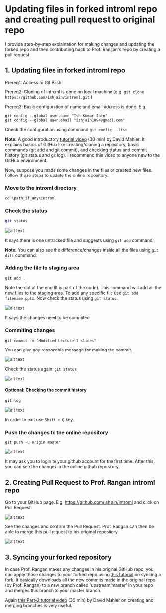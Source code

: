 # Updating files in forked introml repo and creating pull request to original repo

I provide step-by-step explaination for making changes and updating the forked repo and then contributing back to Prof. Rangan's repo by creating a pull request.

## 1. Updating files in forked introml repo

Prereq1: Access to Git Bash

Prereq2: Cloning of introml is done on local machine (e.g. `git clone https://github.com/ishjain/introml.git` )

Prereq3: Basic configuration of name and email address is done. E.g. 
```
git config --global user.name "Ish Kumar Jain"
git config --global user.email "ishjain1894@gmail.com"
```

Check the configuration using command `git config --list`


**Note:** A good introductory [tutorial video](https://www.youtube.com/watch?v=uR6G2v_WsRA) (30 min) by David Mahler.
It explains basics of GitHub like creating/cloning a repository, basic commands (git add and git commit), 
and checking status and commit history (git status and git log). I recommend this video to anyone new to the GitHub environment.

Now, suppose you made some changes in the files or created new files. Follow these steps to update the online repository.

### Move to the introml directory
```
cd \path_if_any\introml
```
### Check the status
```bash
git status
```
![alt text](https://drive.google.com/uc?id=1g76LSEzOu7t_PMj1A3-GTK0VGYvic_5_ "Title") 

It says there is one untracked file and suggests using `git add` command.

**Note:** You can also see the difference/changes inside all the files using `git diff` command.
### Adding the file to staging area
```
git add .
```
Note the dot at the end (It is part of the code). This command will add all the new files to the staging area. To add any specific file use `git add filename.pptx`. 
Now check the status using `git status`.

![alt text](https://drive.google.com/uc?id=1k5nmQNfe7o3tSCsX8olInJigZb6tQWnm "Title")

It says the changes need to be commited.

### Commiting changes
```
git commit -m "Modified Lecture-1 slides"
```
You can give any reasonable message for making the commit.

![alt text](https://drive.google.com/uc?id=15FGokqHfTQHhpsLnAHxibC_WG1h7BRgH "Title")

Check the status again: `git status`

![alt text](https://drive.google.com/uc?id=1EAOe49C7XljKPJaVpHe46osISD-roG-r "Title1")

#### Optional: Checking the commit history
```
git log
```
![alt text](https://drive.google.com/uc?id=17qmKda0v9WI0wcXSmqQe66u7cCB_tTy7 "Title")

In order to exit use `Shift + Q` key.

### Push the changes to the online repository
```
git push -u origin master
```
![alt text](https://drive.google.com/uc?id=11jka7HcULUMlAekJqhnXValoZBN4YO1L)

It may ask you to login to your github account for the first time. After this, you can see the changes in the online github repository.


## 2. Creating Pull Request to Prof. Rangan introml repo

Go to your GitHub page. E.g. https://github.com/ishjain/introml and click on Pull Request

![alt text](https://drive.google.com/uc?id=1K9Rjqkmk9oCp6ba1rRbp46IHCV6-gnkv)

See the changes and confirm the Pull Request. Prof. Rangan can then be able to merge this pull request to his original repository.

![alt text](https://drive.google.com/uc?id=1A7zChKRTin8Sq0KVQRJrbY7TyFmKpQJv)

## 3. Syncing your forked repository
In case Prof. Rangan makes any changes in his original GitHub repo, you can apply those changes to your forked repo 
using [this tutorial](https://help.github.com/articles/syncing-a-fork/) on syncing a fork. 
It basically downloads all the new commits made in the original repo (by Prof. Rangan) 
to a new branch called 'upstream/master' in your repo and merges this branch to your master branch.

Again [this Part-2 tutorial video](https://www.youtube.com/watch?v=FyAAIHHClqI) (30 min) by David Mahler on 
creating and merging branches is very useful.



